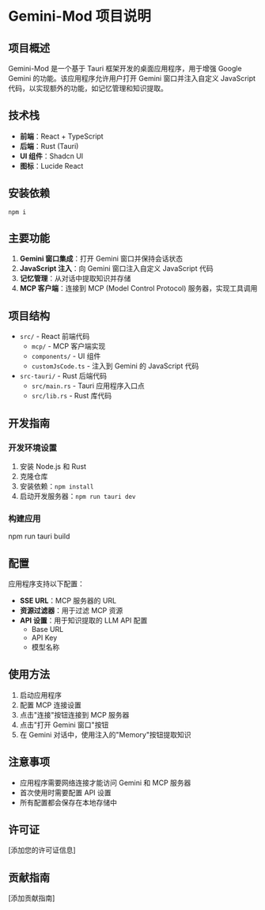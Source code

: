 # Gemini-Mod 项目说明

## 项目概述

Gemini-Mod 是一个基于 Tauri 框架开发的桌面应用程序，用于增强 Google Gemini 的功能。该应用程序允许用户打开 Gemini 窗口并注入自定义 JavaScript 代码，以实现额外的功能，如记忆管理和知识提取。

## 技术栈

- **前端**：React + TypeScript
- **后端**：Rust (Tauri)
- **UI 组件**：Shadcn UI
- **图标**：Lucide React

## 安装依赖
```
npm i
```


## 主要功能

1. **Gemini 窗口集成**：打开 Gemini 窗口并保持会话状态
2. **JavaScript 注入**：向 Gemini 窗口注入自定义 JavaScript 代码
3. **记忆管理**：从对话中提取知识并存储
4. **MCP 客户端**：连接到 MCP (Model Control Protocol) 服务器，实现工具调用

## 项目结构

- `src/` - React 前端代码
  - `mcp/` - MCP 客户端实现
  - `components/` - UI 组件
  - `customJsCode.ts` - 注入到 Gemini 的 JavaScript 代码
- `src-tauri/` - Rust 后端代码
  - `src/main.rs` - Tauri 应用程序入口点
  - `src/lib.rs` - Rust 库代码

## 开发指南

### 开发环境设置

1. 安装 Node.js 和 Rust
2. 克隆仓库
3. 安装依赖：`npm install`
4. 启动开发服务器：`npm run tauri dev`

### 构建应用
npm run tauri build


## 配置

应用程序支持以下配置：

- **SSE URL**：MCP 服务器的 URL
- **资源过滤器**：用于过滤 MCP 资源
- **API 设置**：用于知识提取的 LLM API 配置
  - Base URL
  - API Key
  - 模型名称

## 使用方法

1. 启动应用程序
2. 配置 MCP 连接设置
3. 点击"连接"按钮连接到 MCP 服务器
4. 点击"打开 Gemini 窗口"按钮
5. 在 Gemini 对话中，使用注入的"Memory"按钮提取知识

## 注意事项

- 应用程序需要网络连接才能访问 Gemini 和 MCP 服务器
- 首次使用时需要配置 API 设置
- 所有配置都会保存在本地存储中

## 许可证

[添加您的许可证信息]

## 贡献指南

[添加贡献指南]